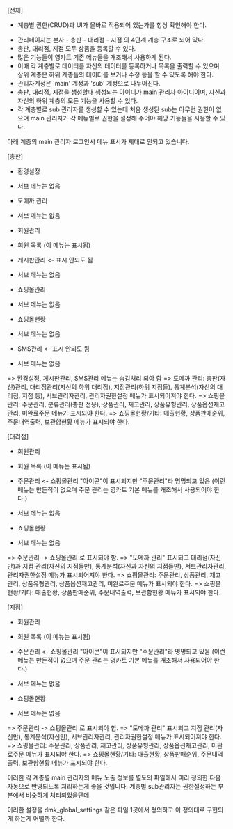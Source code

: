 [전체]
+ 계층별 권한(CRUD)과 UI가 올바로 적용되어 있는가를 항상 확인해야 한다.
 - 관리페이지는 본사 - 총판 - 대리점 - 지점 의 4단계 계층 구조로 되어 있다.
 - 총판, 대리점, 지점 모두 상품을 등록할 수 있다. 
 - 많은 기능들이 영카트 기존 메뉴들을 개조해서 사용하게 된다. 
 - 이때 각 계층별로 데이터를 자신의 데이터를 등록하거나 목록을 출력할 수 있으며 상위 계층은 하위 계층들의 데이터를 보거나 수정 등을 할 수 있도록 해야 한다.
 - 관리자계정은 'main' 계정과 'sub' 계정으로 나누어진다.
 - 총판, 대리점, 지점을 생성할때 생성되는 아이디가 main 관리자 아이디이며, 자신과 자신의 하위 계층의 모든 기능을 사용할 수 있다.
 - 각 계층별로 sub 관리자를 생성할 수 있는데 처음 생성된 sub는 아무런 권한이 없으며 main 관리자가 각 메뉴별로 권한을 설정해 주어야 해당 기능들을 사용할 수 있다.

아래 계층의 main 관리자 로그인시 메뉴 표시가 제대로 안되고 있습니다.

[총판]
+ 환경설정
 - 서브 메뉴는 없음
+ 도메까 관리
 - 서브 메뉴는 없음
+ 회원관리
 - 회원 목록 (이 메뉴는 표시됨)
+ 게시판관리 <- 표시 안되도 됨
 - 서브 메뉴는 없음
+ 쇼핑몰관리
 - 서브 메뉴는 없음
+ 쇼핑몰현황
 - 서브 메뉴는 없음
+ SMS관리 <- 표시 안되도 됨
 - 서브 메뉴는 없음

=> 환경설정, 게시판관리, SMS관리 메뉴는 숨김처리 되야 함
=> 도메까 관리: 총판(자신)관리, 대리점관리(자신의 하위 대리점), 지점관리(하위 지점들), 통계분석(자신의 대리점, 지점 등), 서브관리자관리, 관리자권한설정 메뉴가 표시되어져야 한다.
=> 쇼핑몰관리: 주문관리, 분류관리(총판 전용), 상품관리, 재고관리, 상품유형관리, 상품옵션재고관리, 미완료주문 메뉴가 표시되야 한다.
=> 쇼핑몰현황/기타: 매출현황, 상품판매순위, 주문내역출력, 보관함현황 메뉴가 표시되야 한다.



[대리점]

+ 회원관리
 - 회원 목록 (이 메뉴는 표시됨)
+ 주문관리 <- 쇼핑몰관리 "아이콘"이 표시되지만 "주문관리"라 명명되고 있음 (이런 메뉴는 만든적이 없으며 주문 관리는 영카트 기본 메뉴를 개조해서 사용되어야 한다.)
 - 서브 메뉴는 없음
+ 쇼핑몰현황
 - 서브 메뉴는 없음

=> 주문관리 -> 쇼핑몰관리 로 표시되야 함.
=> "도메까 관리" 표시되고 대리점(자신만)과 지점 관리(자신의 지점들만), 통계분석(자신과 자신의 지점들만), 서브관리자관리, 관리자권한설정 메뉴가 표시되어져야 한다.
=> 쇼핑몰관리: 주문관리, 상품관리, 재고관리, 상품유형관리, 상품옵션재고관리, 미완료주문 메뉴가 표시되야 한다.
=> 쇼핑몰현황/기타: 매출현황, 상품판매순위, 주문내역출력, 보관함현황 메뉴가 표시되야 한다.


[지점]
+ 회원관리
 - 회원 목록 (이 메뉴는 표시됨)
+ 주문관리 <- 쇼핑몰관리 "아이콘"이 표시되지만 "주문관리"라 명명되고 있음 (이런 메뉴는 만든적이 없으며 주문 관리는 영카트 기본 메뉴를 개조해서 사용되어야 한다.)
 - 서브 메뉴는 없음
+ 쇼핑몰현황
 - 서브 메뉴는 없음

=> 주문관리 -> 쇼핑몰관리 로 표시되야 함.
=> "도메까 관리" 표시되고 지점 관리(자신만), 통계분석(자신만), 서브관리자관리, 관리자권한설정 메뉴가 표시되어져야 한다.
=> 쇼핑몰관리: 주문관리, 상품관리, 재고관리, 상품유형관리, 상품옵션재고관리, 미완료주문 메뉴가 표시되야 한다.
=> 쇼핑몰현황/기타: 매출현황, 상품판매순위, 주문내역출력, 보관함현황 메뉴가 표시되야 한다.



이러한 각 계층별 main 관리자의 메뉴 노출 정보를 별도의 파일에서 미리 정의한 다음 자동으로 반영되도록 처리하는게 좋을 것입니다.
계층별 sub관리자는 권한설정하는 부분에서 비슷하게 처리되었을텐데.

이러한 설정을 dmk_global_settings 같은 파일 1곳에서 정의하고 이 정의대로 구현되게 하는게 어떨까 한다.